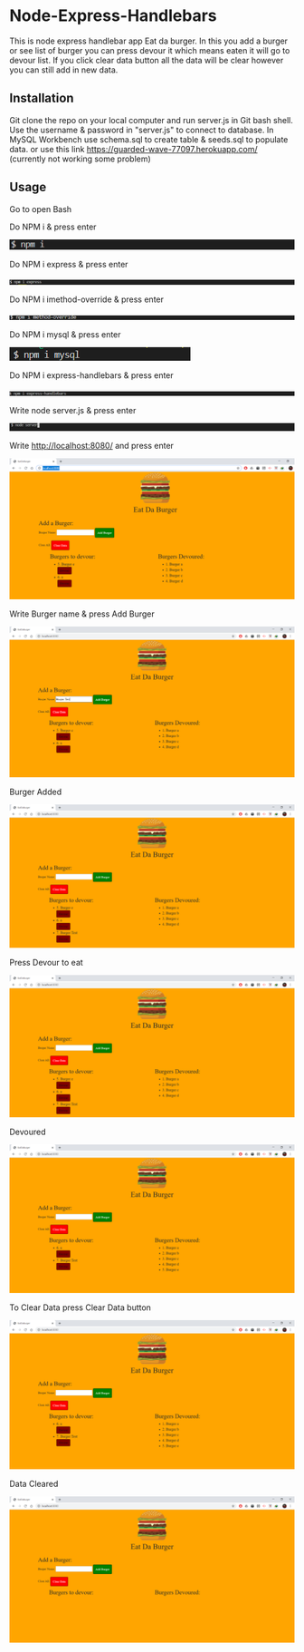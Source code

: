 # Node-Express-Handlebars

This is node express handlebar app Eat da burger. In this you add a burger or see list of burger you can press devour it which means eaten it will go to devour list. If you click clear data button all the data will be clear however you can still add in new data.

## Installation
Git clone the repo on your local computer and run server.js in Git bash shell. Use the username & password in "server.js" to connect to database. In MySQL Workbench use schema.sql to create table & seeds.sql to populate data. or use this link https://guarded-wave-77097.herokuapp.com/ (currently not working some problem)


## Usage 
Go to open Bash 

Do NPM i & press enter

![Images/n1.png](Images/n1.png)

Do NPM i express & press enter

![Images/n2.png](Images/n2.png)

Do NPM i imethod-override & press enter

![Images/n3.png](Images/n3.png)


Do NPM i mysql & press enter

![Images/n4.png](Images/n4.png)

Do NPM i express-handlebars & press enter

![Images/n5.png](Images/n5.png)

Write node server.js & press enter 

![Images/n6.png](Images/n6.png)

Write [http://localhost:8080/](<http://localhost:8080/>) and press enter

![Images/n7.png](Images/n7.png)

Write Burger name & press Add Burger

![Images/n8.png](Images/n8.png)

Burger Added

![Images/n9.png](Images/n9.png)

Press Devour to eat

![Images/n10.png](Images/n10.png)

Devoured

![Images/n11.png](Images/n11.png)

To Clear Data press Clear Data button

![Images/n11.png](Images/n11.png)

Data Cleared

![Images/n12.png](Images/n12.png)


